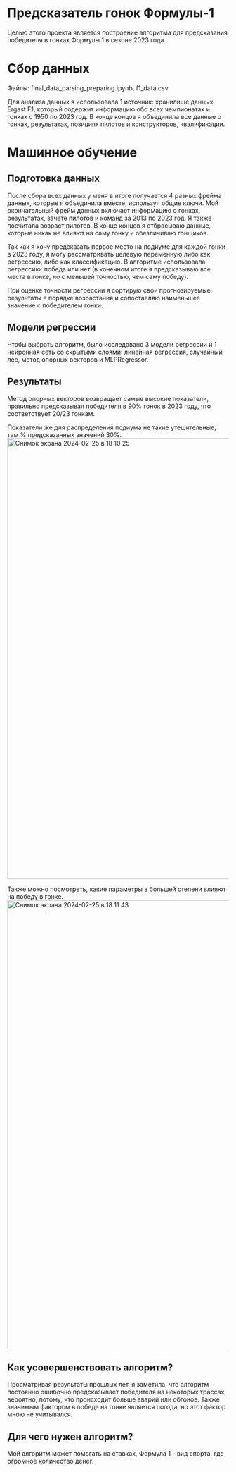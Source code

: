 # Предсказатель гонок Формулы-1
Целью этого проекта является построение алгоритма для предсказания победителя в гонках Формулы 1 в сезоне 2023 года.
# Сбор данных
Файлы: final_data_parsing_preparing.ipynb, f1_data.csv

Для анализа данных я использовала 1 источник: хранилище данных Ergast F1, который содержит информацию обо всех чемпионатах и гонках с 1950 по 2023 год. В конце концов я объединила все данные о гонках, результатах, позициях пилотов и конструкторов, квалификации.
# Машинное обучение
## Подготовка данных
После сбора всех данных у меня в итоге получается 4 разных фрейма данных, которые я объединила вместе, используя общие ключи. Мой окончательный фрейм данных включает информацию о гонках, результатах, зачете пилотов и команд за 2013 по 2023 год. Я также посчитала возраст пилотов. В конце концов я отбрасываю данные, которые никак не влияют на саму гонку и обезличиваю гонщиков.

Так как я хочу предсказать первое место на подиуме для каждой гонки в 2023 году, я могу рассматривать целевую переменную либо как регрессию, либо как классификацию. В алгоритме использовала регрессию: победа или нет (в конечном итоге я предсказываю все места в гонке, но с меньшей точностью, чем саму победу). 

При оценке точности регрессии я сортирую свои прогнозируемые результаты в порядке возрастания и сопоставляю наименьшее значение с победителем гонки. 
## Модели регрессии
Чтобы выбрать алгоритм, было исследовано 3 модели регрессии и 1 нейронная сеть со скрытыми слоями: линейная регрессия, случайный лес, метод опорных векторов и MLPRegressor.
## Результаты
Метод опорных векторов возвращает самые высокие показатели, правильно предсказывая победителя в 90% гонок в 2023 году, что соответствует 20/23 гонкам.

Показатели же для распределения подиума не такие утешительные, там % предсказанных значений 30%.
<img width="1000" alt="Снимок экрана 2024-02-25 в 18 10 25" src="https://github.com/rrnasyrova/f1_prediction/assets/147197076/6bf3df43-deb9-4d87-947c-62fb7390fc65">

Также можно посмотреть, какие параметры в большей степени влияют на победу в гонке.
<img width="1019" alt="Снимок экрана 2024-02-25 в 18 11 43" src="https://github.com/rrnasyrova/f1_prediction/assets/147197076/2213b796-b88a-4d5c-9f93-a713e95df373">
## Как усовершенствовать алгоритм?
Просматривая результаты прошлых лет, я заметила, что алгоритм постоянно ошибочно предсказывает победителя на некоторых трассах, вероятно, потому, что происходит больше аварий или обгонов. Также значимым фактором в победе на гонке является погода, но этот фактор мною не учитывался.
## Для чего нужен алгоритм?
Мой алгоритм может помогать на ставках, Формула 1 - вид спорта, где огромное количество денег.
